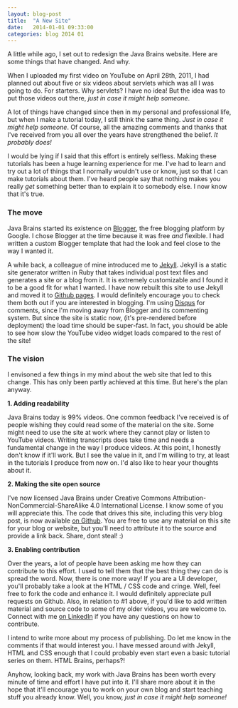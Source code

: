 ```yaml
---
layout: blog-post
title:  "A New Site"
date:   2014-01-01 09:33:00
categories: blog 2014 01
---
```


A little while ago, I set out to redesign the Java Brains website. Here are some things that have changed. And why.

When I uploaded my first video on YouTube on April 28th, 2011, I had planned out about five or six videos about servlets which was all I was going to do. For starters. Why servlets? I have no idea! But the idea was to  put those videos out there, *just in case it might help someone*.

A lot of things have changed since then in my personal and professional life, but when I make a tutorial today, I still think the same thing. *Just in case it might help someone*. Of course, all the amazing comments and thanks that I've received from you all over the years have strengthened the belief. *It probably does!* 

I would be lying if I said that this effort is entirely selfless. Making these tutorials has been a huge learning experience for me. I've had to learn and try out a lot of things that I normally wouldn't use or know, just so that I can make tutorials about them. I've heard people say that nothing makes you really *get* something better than to explain it to somebody else. I now know that it's true. 

### The move

Java Brains started its existence on <a href="http://www.blogger.com" target="_blank">Blogger</a>, the free blogging platform by Google. I chose Blogger at the time because it was free *and* flexible. I had written a custom Blogger template that had the look and feel close to the way I wanted it. 

A while back, a colleague of mine introduced me to <a href="http://jekyllrb.com/" target="_blank">Jekyll</a>. Jekyll is a static site generator written in Ruby that takes individual post text files and generates a site or a blog from it. It is extremely customizable and I found it to be a good fit for what I wanted. I have now rebuilt this site to use Jekyll and moved it to <a href="http://pages.github.com/" target="_blank">Github pages</a>. I would definitely encourage you to check them both out if you are interested in blogging. I'm using <a href="http://disqus.com/" target="_blank">Disqus</a> for comments, since I'm moving away from Blogger and its commenting system. But since the site is static now, (it's pre-rendered before deployment) the load time should be super-fast. In fact, you should be able to see how slow the YouTube video widget loads compared to the rest of the site! 

### The vision

I envisoned a few things in my mind about the web site that led to this change. This has only been partly achieved at this time. But here's the plan anyway.

**1. Adding readability**

Java Brains today is 99% videos. One common feedback I've received is of people wishing they could read some of the material on the site. Some might need to use the site at work where they cannot play or listen to YouTube videos. Writing transcripts does take time and needs a fundamental change in the way I produce videos. At this point, I honestly don't know if it'll work. But I see the value in it, and I'm willing to try, at least in the tutorials I produce from now on. I'd also like to hear your thoughts about it.

**2. Making the site open source**

I've now licensed Java Brains under Creative Commons Attribution-NonCommercial-ShareAlike 4.0 International License. I know some of you will appreciate this. The code that drives this site, including this very blog post, is now available <a href="https://github.com/koushikkothagal/javabrains-site" target="_blank">on Github</a>. You are free to use any material on this site for your blog or website, but you'll need to attribute it to the source and provide a link back. Share, dont steal! :)

**3. Enabling contribution**

Over the years, a lot of people have been asking me how they can contribute to this effort.  I used to tell them that the best thing they can do is spread the word. Now, there is one more way! If you are a UI developer, you'll probably take a look at the HTML / CSS code and cringe. Well, feel free to fork the code and enhance it. I would definitely appreciate pull requests on Github. Also, in relation to #1 above, if you'd like to add written material and source code to some of my older videos, you are welcome to. Connect with me <a href="http://www.linkedin.com/in/koushiksrinivas" target="_blank">on LinkedIn</a> if you have any questions on how to contribute.

I intend to write more about my process of publishing. Do let me know in the comments if that would interest you. I have messed around with Jekyll, HTML and CSS enough that I could probably even start even a basic tutorial series on them. HTML Brains, perhaps?!  

Anyhow, looking back, my work with Java Brains has been worth every minute of time and effort I have put into it. I'll share more about it in the hope that it'll encourage you to work on your own blog and start teaching stuff you already know. Well, you know, *just in case it might help someone!*